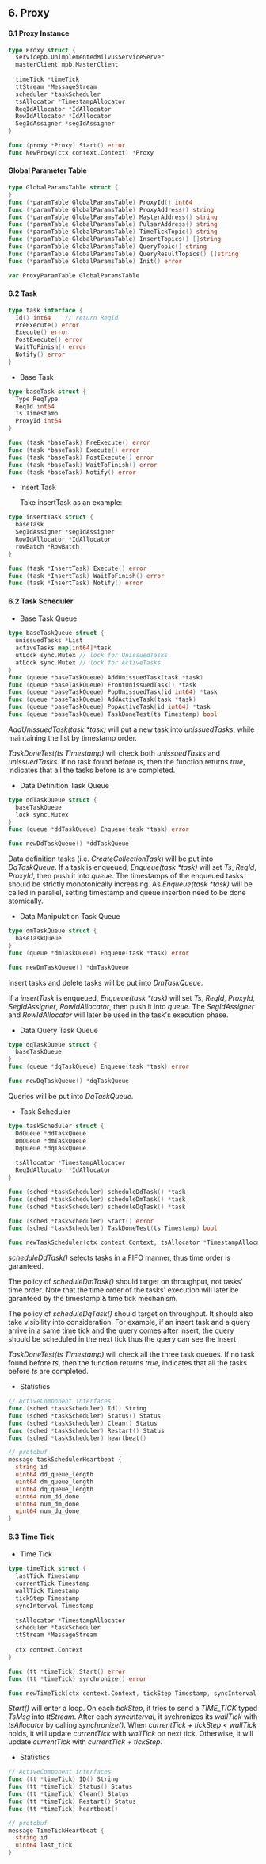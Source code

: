 

## 6. Proxy

#### 6.1 Proxy Instance

```go
type Proxy struct {
  servicepb.UnimplementedMilvusServiceServer
  masterClient mpb.MasterClient
  
  timeTick *timeTick
  ttStream *MessageStream
  scheduler *taskScheduler
  tsAllocator *TimestampAllocator
  ReqIdAllocator *IdAllocator
  RowIdAllocator *IdAllocator
  SegIdAssigner *segIdAssigner
}

func (proxy *Proxy) Start() error
func NewProxy(ctx context.Context) *Proxy
```

#### Global Parameter Table

```go
type GlobalParamsTable struct {
}
func (*paramTable GlobalParamsTable) ProxyId() int64
func (*paramTable GlobalParamsTable) ProxyAddress() string
func (*paramTable GlobalParamsTable) MasterAddress() string
func (*paramTable GlobalParamsTable) PulsarAddress() string
func (*paramTable GlobalParamsTable) TimeTickTopic() string
func (*paramTable GlobalParamsTable) InsertTopics() []string
func (*paramTable GlobalParamsTable) QueryTopic() string
func (*paramTable GlobalParamsTable) QueryResultTopics() []string
func (*paramTable GlobalParamsTable) Init() error

var ProxyParamTable GlobalParamsTable
```





#### 6.2 Task

``` go
type task interface {
  Id() int64	// return ReqId
  PreExecute() error
  Execute() error
  PostExecute() error
  WaitToFinish() error
  Notify() error
}
```

* Base Task 

```go
type baseTask struct {
  Type ReqType
  ReqId int64
  Ts Timestamp
  ProxyId int64
}

func (task *baseTask) PreExecute() error
func (task *baseTask) Execute() error
func (task *baseTask) PostExecute() error
func (task *baseTask) WaitToFinish() error
func (task *baseTask) Notify() error
```

* Insert Task

  Take insertTask as an example:

```go
type insertTask struct {
  baseTask
  SegIdAssigner *segIdAssigner
  RowIdAllocator *IdAllocator
  rowBatch *RowBatch
}

func (task *InsertTask) Execute() error
func (task *InsertTask) WaitToFinish() error
func (task *InsertTask) Notify() error
```



#### 6.2 Task Scheduler

* Base Task Queue

```go
type baseTaskQueue struct {
  unissuedTasks *List
  activeTasks map[int64]*task
  utLock sync.Mutex	// lock for UnissuedTasks
  atLock sync.Mutex	// lock for ActiveTasks
}
func (queue *baseTaskQueue) AddUnissuedTask(task *task)
func (queue *baseTaskQueue) FrontUnissuedTask() *task
func (queue *baseTaskQueue) PopUnissuedTask(id int64) *task
func (queue *baseTaskQueue) AddActiveTask(task *task)
func (queue *baseTaskQueue) PopActiveTask(id int64) *task
func (queue *baseTaskQueue) TaskDoneTest(ts Timestamp) bool
```

*AddUnissuedTask(task \*task)* will put a new task into *unissuedTasks*, while maintaining the list by timestamp order.

*TaskDoneTest(ts Timestamp)* will check both *unissuedTasks* and *unissuedTasks*. If no task found before *ts*, then the function returns *true*, indicates that all the tasks before *ts* are completed.



* Data Definition Task Queue

```go
type ddTaskQueue struct {
  baseTaskQueue
  lock sync.Mutex
}
func (queue *ddTaskQueue) Enqueue(task *task) error

func newDdTaskQueue() *ddTaskQueue
```

Data definition tasks (i.e. *CreateCollectionTask*) will be put into *DdTaskQueue*. If a task is enqueued, *Enqueue(task \*task)* will set *Ts*, *ReqId*, *ProxyId*, then push it into *queue*. The timestamps of the enqueued tasks should be strictly monotonically increasing. As *Enqueue(task \*task)* will be called in parallel, setting timestamp and queue insertion need to be done atomically.



* Data Manipulation Task Queue

```go
type dmTaskQueue struct {
  baseTaskQueue
}
func (queue *dmTaskQueue) Enqueue(task *task) error

func newDmTaskQueue() *dmTaskQueue
```

Insert tasks and delete tasks will be put into *DmTaskQueue*.

If a *insertTask* is enqueued, *Enqueue(task \*task)* will set *Ts*, *ReqId*, *ProxyId*, *SegIdAssigner*, *RowIdAllocator*, then push it into *queue*. The *SegIdAssigner* and *RowIdAllocator* will later be used in the task's execution phase.



* Data Query Task Queue

```go
type dqTaskQueue struct {
  baseTaskQueue
}
func (queue *dqTaskQueue) Enqueue(task *task) error

func newDqTaskQueue() *dqTaskQueue
```

Queries will be put into *DqTaskQueue*.



* Task Scheduler

``` go
type taskScheduler struct {
  DdQueue *ddTaskQueue
  DmQueue *dmTaskQueue
  DqQueue *dqTaskQueue
  
  tsAllocator *TimestampAllocator
  ReqIdAllocator *IdAllocator
}

func (sched *taskScheduler) scheduleDdTask() *task
func (sched *taskScheduler) scheduleDmTask() *task
func (sched *taskScheduler) scheduleDqTask() *task

func (sched *taskScheduler) Start() error
func (sched *taskScheduler) TaskDoneTest(ts Timestamp) bool

func newTaskScheduler(ctx context.Context, tsAllocator *TimestampAllocator, ReqIdAllocator *IdAllocator) *taskScheduler
```

*scheduleDdTask()* selects tasks in a FIFO manner, thus time order is garanteed.

The policy of *scheduleDmTask()* should target on throughput, not tasks' time order.  Note that the time order of the tasks' execution will later be garanteed by the timestamp & time tick mechanism.

The policy of *scheduleDqTask()* should target on throughput. It should also take visibility into consideration. For example, if an insert task and a query arrive in a same time tick and the query comes after insert, the query should be scheduled in the next tick thus the query can see the insert.

*TaskDoneTest(ts Timestamp)* will check all the three task queues. If no task found before *ts*, then the function returns *true*, indicates that all the tasks before *ts* are completed.



* Statistics

```go
// ActiveComponent interfaces
func (sched *taskScheduler) Id() String
func (sched *taskScheduler) Status() Status
func (sched *taskScheduler) Clean() Status
func (sched *taskScheduler) Restart() Status
func (sched *taskScheduler) heartbeat()

// protobuf
message taskSchedulerHeartbeat {
  string id
  uint64 dd_queue_length
  uint64 dm_queue_length
  uint64 dq_queue_length
  uint64 num_dd_done
  uint64 num_dm_done
  uint64 num_dq_done
}
```



#### 6.3 Time Tick

* Time Tick

``` go
type timeTick struct {
  lastTick Timestamp
  currentTick Timestamp
  wallTick Timestamp
  tickStep Timestamp
  syncInterval Timestamp
  
  tsAllocator *TimestampAllocator
  scheduler *taskScheduler
  ttStream *MessageStream
  
  ctx context.Context
}

func (tt *timeTick) Start() error
func (tt *timeTick) synchronize() error

func newTimeTick(ctx context.Context, tickStep Timestamp, syncInterval Timestamp, tsAllocator *TimestampAllocator, scheduler *taskScheduler, ttStream *MessageStream) *timeTick
```

*Start()* will enter a loop. On each *tickStep*, it tries to send a *TIME_TICK* typed *TsMsg* into *ttStream*. After each *syncInterval*, it sychronizes its *wallTick* with *tsAllocator* by calling *synchronize()*. When *currentTick + tickStep < wallTick* holds, it will update *currentTick* with *wallTick* on next tick. Otherwise, it will update *currentTick* with *currentTick + tickStep*.


* Statistics

```go
// ActiveComponent interfaces
func (tt *timeTick) ID() String
func (tt *timeTick) Status() Status
func (tt *timeTick) Clean() Status
func (tt *timeTick) Restart() Status
func (tt *timeTick) heartbeat()

// protobuf
message TimeTickHeartbeat {
  string id
  uint64 last_tick
}
```



